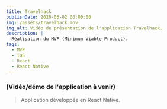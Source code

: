 ```yaml
---
title: Travelhack
publishDate: 2020-03-02 00:00:00
img: /assets/travelhack.mov
img_alt: Vidéo de présentation de l'application Travelhack.
description: |
  Réalisation du MVP (Minimum Viable Product).
tags:
  - MVP
  - iOS
  - React
  - React Native
---
```


### (Vidéo/démo de l'application à venir)

> Application développée en React Native.


